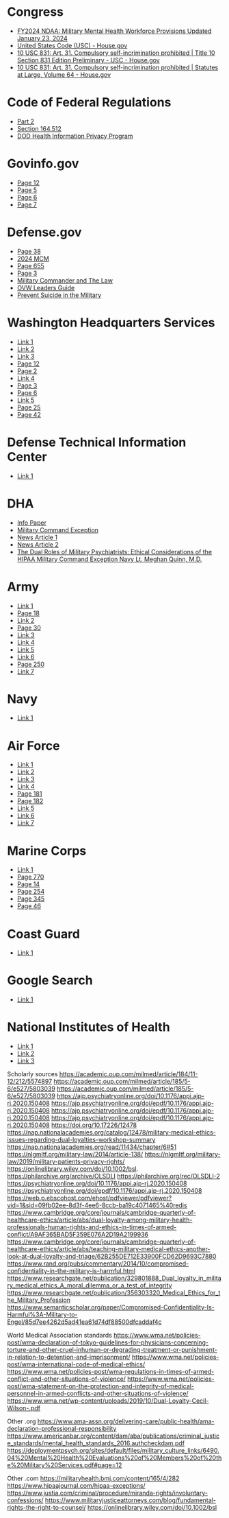 # Congress

 - [FY2024 NDAA: Military Mental Health Workforce Provisions Updated January 23, 2024](https://crsreports.congress.gov/product/pdf/IN/IN12268)
 - [United States Code (USC) - House.gov](https://uscode.house.gov/)
 - [10 USC 831: Art. 31. Compulsory self-incrimination prohibited | Title 10 Section 831 Edition Preliminary - USC - House.gov](https://uscode.house.gov/view.xhtml?req=\(title:10%20section:831%20edition:prelim\)%20OR%20\(granuleid:USC-prelim-title10-section831\)&f=treesort&edition=prelim&num=0&jumpTo=true)
 - [10 USC 831: Art. 31. Compulsory self-incrimination prohibited | Statutes at Large, Volume 64 - House.gov](https://uscode.house.gov/statviewer.htm?volume=64&page=118)


# Code of Federal Regulations

- [Part 2](https://www.ecfr.gov/current/title-42/chapter-I/subchapter-A/part-2)
- [Section 164.512](https://www.ecfr.gov/current/title-45/subtitle-A/subchapter-C/part-164/subpart-E/section-164.512)
- [DOD Health Information Privacy Program](https://www.federalregister.gov/documents/2003/04/09/03-8624/dod-health-information-privacy-program)

# Govinfo.gov

- [Page 12](https://www.govinfo.gov/content/pkg/CFR-2022-title42-vol1/pdf/CFR-2022-title42-vol1-part2.pdf#page=12)
- [Page 5](https://www.govinfo.gov/content/pkg/CFR-2022-title42-vol1/pdf/CFR-2022-title42-vol1-part2.pdf#page=5)
- [Page 6](https://www.govinfo.gov/content/pkg/CFR-2022-title42-vol1/pdf/CFR-2022-title42-vol1-part2.pdf#page=6)
- [Page 7](https://www.govinfo.gov/content/pkg/CFR-2022-title42-vol1/pdf/CFR-2022-title42-vol1-part2.pdf#page=7)

# Defense.gov

- [Page 38](https://jsc.defense.gov/Portals/99/Documents/MREsRemoved412e.pdf#page=38)
- [2024 MCM](https://jsc.defense.gov/Portals/99/2024%20MCM%20files/MCM%20(2024%20ed)%20(2024_01_02).pdf?ver=6Sk4QFffDE45HeNjOd7KpQ%3d%3d)
- [Page 655](https://jsc.defense.gov/Portals/99/2024%20MCM%20files/MCM%20(2024%20ed)%20(2024_01_02).pdf?ver=6Sk4QFffDE45HeNjOd7KpQ%3d%3d#page=655)
- [Page 3](https://jsc.defense.gov/Portals/99/Documents/MREsRemoved412e.pdf#page=3)
- [Military Commander and The Law](https://media.defense.gov/2019/Apr/11/2002115350/-1/-1/0/B_0159_JAG_MILITARY_COMMANDER_AND_THE_LAW_.PDFf)
- [OVW Leaders Guide](https://media.defense.gov/2023/Feb/01/2003154024/-1/-1/0/OVW%20Leaders%20Guide-2022-victor.PDF)
- [Prevent Suicide in the Military](https://media.defense.gov/2023/Sep/28/2003310249/-1/-1/1/NEW-DOD-ACTIONS-TO-PREVENT-SUICIDE-IN-THE-MILITARY.PDF#page=2)


# Washington Headquarters Services

- [Link 1](https://www.esd.whs.mil/Portals/54/Documents/DD/issuances/dodd/649002Ep.pdf?ver=2019-04-08-104448-613)
- [Link 2](https://www.esd.whs.mil/Portals/54/Documents/DD/issuances/dodi/602513p.pdf)
- [Link 3](https://www.esd.whs.mil/Portals/54/Documents/DD/issuances/dodi/602518p.pdf?ver=2019-03-13-125803-017)
- [Page 12](https://www.esd.whs.mil/Portals/54/Documents/DD/issuances/dodi/649004p.pdf#page=12)
- [Page 2](https://www.esd.whs.mil/Portals/54/Documents/DD/issuances/dodi/649004p.pdf#page=2)
- [Link 4](https://www.esd.whs.mil/Portals/54/Documents/DD/issuances/dodi/649008p.pdf)
- [Page 3](https://www.esd.whs.mil/Portals/54/Documents/DD/issuances/dodi/649008p.pdf#page=3)
- [Page 6](https://www.esd.whs.mil/Portals/54/Documents/DD/issuances/dodi/649008p.pdf#page=6)
- [Link 5](https://www.esd.whs.mil/Portals/54/Documents/DD/issuances/dodm/602518m.pdf?ver=2019-03-13-123513-717)
- [Page 25](https://www.esd.whs.mil/Portals/54/Documents/DD/issuances/dodm/602518m.pdf?ver=2019-03-13-123513-717#page=25)
- [Page 42](https://www.esd.whs.mil/Portals/54/Documents/DD/issuances/dodm/602518m.pdf?ver=2019-03-13-123513-717#page=42)

# Defense Technical Information Center

- [Link 1](https://apps.dtic.mil/sti/tr/pdf/ADA384974.pdf#page=258)

# DHA

- [Info Paper](https://health.mil/Reference-Center/Fact-Sheets/2022/01/05/Info-Paper-Military-Command-Exception-and-Disclosing-PHI-of-Armed-Forces-Personnel)
- [Military Command Exception](https://www.health.mil/Military-Health-Topics/Privacy-and-Civil-Liberties/HIPAA-Compliance-within-the-MHS/Military-Command-Exception)
- [News Article 1](https://www.health.mil/News/Dvids-Articles/2023/05/31/news445861)
- [News Article 2](https://www.health.mil/News/Dvids-Articles/2023/12/04/news458878)
- [The Dual Roles of Military Psychiatrists: Ethical Considerations
of the HIPAA Military Command Exception
Navy Lt. Meghan Quinn, M.D.](https://www.dhaj7-cepo.com/sites/default/files/course/2022-12/S01%20Presentation.pdf)

# Army

- [Link 1](https://armypubs.army.mil/epubs/DR_pubs/DR_a/ARN31271-AR_27-10-001-WEB-2.pdf)
- [Page 18](https://armypubs.army.mil/epubs/DR_pubs/DR_a/ARN39302-AR_195-2-001-WEB-3.pdf#page=18)
- [Link 2](https://armypubs.army.mil/epubs/DR_pubs/DR_a/pdf/web/ARN21189_P27_9_FINAL.pdf)
- [Page 30](https://armypubs.army.mil/epubs/DR_pubs/DR_a/pdf/web/r15_6.pdf#page=30)
- [Link 3](https://armypubs.army.mil/epubs/DR_pubs/DR_a/pdf/web/r40_66.pdf)
- [Link 4](https://home.army.mil/bliss/about/news/military-command-exception-health-insurance-portability-and-accountability-act)
- [Link 5](https://www.jagcnet.army.mil/EBB/)
- [Link 6](https://www.jagcnet.army.mil/Sites/jagc.nsf/EE26CE7A9678A67A85257E1300563559/$File/CommandersLegalHandbook.pdf)
- [Page 250](https://www.jagcnet.army.mil/Sites/jagc.nsf/EE26CE7A9678A67A85257E1300563559/$File/CommandersLegalHandbook.pdf#page=250)
- [Link 7](https://www.jagcnet.army.mil/sites/trialjudiciary.nsf/homeContent.xsp?open&documentId=900756AC675854ED8525804400729CBB)

# Navy

- [Link 1](https://www.med.navy.mil/Navy-and-Marine-Corps-Force-Health-Protection-Command/Population-Health/Health-Promotion-and-Wellness/LGuide-Index/Command-Evaluations/)

# Air Force

- [Link 1](https://www.afjag.af.mil/Library/HQ-JAA/OpJAGAFs-2010-2019/)
- [Link 2](https://www.afjag.af.mil/LinkClick.aspx?fileticket=QxTvr3M8q88%3d&portalid=77)
- [Link 3](https://www.afjag.af.mil/News/Article-Display/Article/443193/senior-leaders-get-a-refresher-on-military-law/)
- [Link 4](https://www.afjag.af.mil/Portals/77/documents/AFJAGS/MCL_OSTC_r.pdf)
- [Page 181](https://www.afjag.af.mil/Portals/77/documents/Publications/MCL23WEB_r.pdf?ver=Lm612nGt4LBN_j4B77k2rA%3d%3d#page=181)
- [Page 182](https://www.afjag.af.mil/Portals/77/documents/Publications/MCL23WEB_r.pdf?ver=Lm612nGt4LBN_j4B77k2rA%3d%3d#page=182)
- [Link 5](https://www.barksdale.af.mil/Units/Fact-Sheets/Display/Article/320201/adc-article-31-rights/)
- [Link 6](https://www.jba.af.mil/Portals/38/documents/Units/Legal-Office/ADC/Mental%20Health%20Eval-2020.pdf?ver=qPDijTkUEcV9bpdN1Q-l9Q%3D%3D&timestamp=1604609153020#page=3)
- [Link 7](https://www.ramstein.af.mil/News/Commentaries/Display/Article/305718/silence-is-golden-article-31-rights-explained/)

# Marine Corps

- [Link 1](https://www.marines.mil/News/Messages/Messages-Display/Article/3529205/self-initiated-referral-process-for-mental-health-evaluations-of-marines-the-br/)
- [Page 770](https://www.mcieast.marines.mil/Portals/33/Documents/EJC/Other%20Important%20Docs/Military_Judges_Benchbook_(Jul_03)(with_updates_through_Feb_08).pdf#page=770)
- [Page 14](https://www.newriver.marines.mil/Portals/17/Documents/HANDBOOK%20FOR%20MILITARY%20JUSTICE%20AND%20CIVIL%20LAW%20-%20NJS%202006.pdf#page=14)
- [Page 254](https://www.newriver.marines.mil/Portals/17/Documents/HANDBOOK%20FOR%20MILITARY%20JUSTICE%20AND%20CIVIL%20LAW%20-%20NJS%202006.pdf#page=254)
- [Page 345](https://www.newriver.marines.mil/Portals/17/Documents/HANDBOOK%20FOR%20MILITARY%20JUSTICE%20AND%20CIVIL%20LAW%20-%20NJS%202006.pdf#page=345)
- [Page 46](https://www.trngcmd.marines.mil/Portals/207/Docs/eoa/jagmaninveshandbook.pdf#page=46)

# Coast Guard

- [Link 1](https://www.dcms.uscg.mil/Our-Organization/Assistant-Commandant-for-Human-Resources-CG-1/Health-Safety-and-Work-Life-CG-11/Office-of-Health-Services-CG-112/Operational-Medicine-and-Quality-Improvement-Division/HIPAA-and-Health-Information-Privacy/)

# Google Search

- [Link 1](https://www.google.com/search?q=%22mental+health%22+AND+%22custodial%22+AND+%22military%22+AND+%22miranda%22+OR+%22article+31%22+&sca_esv=601425548&sxsrf=ACQVn09_KA0opBbNPY7v3jxcaKYB_Bsmew%3A1706198280117&ei=CIWyZdu9BoyhptQP9q6vkAM&ved=0ahUKEwjb4Zvz8_iDAxWMkIkEHXbXCzIQ4dUDCBA&uact=5&oq=%22mental+health%22+AND+%22custodial%22+AND+%22military%22+AND+%22miranda%22+OR+%22article+31%22+&gs_lp=Egxnd3Mtd2l6LXNlcnAiTSJtZW50YWwgaGVhbHRoIiBBTkQgImN1c3RvZGlhbCIgQU5EICJtaWxpdGFyeSIgQU5EICJtaXJhbmRhIiBPUiAiYXJ0aWNsZSAzMSIgSNJEUABYt0BwAHgBkAEAmAGxAqABgBeqAQgwLjE5LjAuMbgBA8gBAPgBAcICBRAhGKABwgIFECEYqwLCAggQABiABBiiBOIDBBgAIEE&sclient=gws-wiz-serp)

# National Institutes of Health

- [Link 1](https://pubmed.ncbi.nlm.nih.gov/17066764/)
- [Link 2](https://pubmed.ncbi.nlm.nih.gov/30573701/)
- [Link 3](https://pubmed.ncbi.nlm.nih.gov/30904832/)





Scholarly sources
https://academic.oup.com/milmed/article/184/11-12/212/5574897
https://academic.oup.com/milmed/article/185/5-6/e527/5803039
https://academic.oup.com/milmed/article/185/5-6/e527/5803039
https://ajp.psychiatryonline.org/doi/10.1176/appi.ajp-rj.2020.150408
https://ajp.psychiatryonline.org/doi/epdf/10.1176/appi.ajp-rj.2020.150408
https://ajp.psychiatryonline.org/doi/epdf/10.1176/appi.ajp-rj.2020.150408
https://ajp.psychiatryonline.org/doi/epdf/10.1176/appi.ajp-rj.2020.150408
https://doi.org/10.17226/12478
https://nap.nationalacademies.org/catalog/12478/military-medical-ethics-issues-regarding-dual-loyalties-workshop-summary
https://nap.nationalacademies.org/read/11434/chapter/6#51
https://nlgmltf.org/military-law/2014/article-138/
https://nlgmltf.org/military-law/2019/military-patients-privacy-rights/
https://onlinelibrary.wiley.com/doi/10.1002/bsl.
https://philarchive.org/archive/OLSDLI
https://philarchive.org/rec/OLSDLI-2
https://psychiatryonline.org/doi/10.1176/appi.ajp-rj.2020.150408
https://psychiatryonline.org/doi/epdf/10.1176/appi.ajp-rj.2020.150408
https://web.p.ebscohost.com/ehost/pdfviewer/pdfviewer?vid=1&sid=09fb02ee-8d3f-4ee6-8ccb-ba19c4071465%40redis
https://www.cambridge.org/core/journals/cambridge-quarterly-of-healthcare-ethics/article/abs/dual-loyalty-among-military-health-professionals-human-rights-and-ethics-in-times-of-armed-conflict/A9AF365BAD5F359E076A2D19A2199936
https://www.cambridge.org/core/journals/cambridge-quarterly-of-healthcare-ethics/article/abs/teaching-military-medical-ethics-another-look-at-dual-loyalty-and-triage/62B255DE712E33900FCD62D9693C7880
https://www.rand.org/pubs/commentary/2014/10/compromised-confidentiality-in-the-military-is-harmful.html
https://www.researchgate.net/publication/329801888_Dual_loyalty_in_military_medical_ethics_A_moral_dilemma_or_a_test_of_integrity
https://www.researchgate.net/publication/356303320_Medical_Ethics_for_the_Military_Profession
https://www.semanticscholar.org/paper/Compromised-Confidentiality-Is-Harmful%3A-Military-to-Engel/85d7ee4262d5ad41ea61d74df88500dfcaddaf4c

World Medical Association standards
https://www.wma.net/policies-post/wma-declaration-of-tokyo-guidelines-for-physicians-concerning-torture-and-other-cruel-inhuman-or-degrading-treatment-or-punishment-in-relation-to-detention-and-imprisonment/
https://www.wma.net/policies-post/wma-international-code-of-medical-ethics/
https://www.wma.net/policies-post/wma-regulations-in-times-of-armed-conflict-and-other-situations-of-violence/
https://www.wma.net/policies-post/wma-statement-on-the-protection-and-integrity-of-medical-personnel-in-armed-conflicts-and-other-situations-of-violence/
https://www.wma.net/wp-content/uploads/2019/10/Dual-Loyalty-Cecil-Wilson-.pdf

Other .org
https://www.ama-assn.org/delivering-care/public-health/ama-declaration-professional-responsibility
https://www.americanbar.org/content/dam/aba/publications/criminal_justice_standards/mental_health_standards_2016.authcheckdam.pdf
https://deploymentpsych.org/sites/default/files/military_culture_links/6490.04%20Mental%20Health%20Evaluations%20of%20Members%20of%20the%20Military%20Services.pdf#page=12

Other .com
https://militaryhealth.bmj.com/content/165/4/282
https://www.hipaajournal.com/hipaa-exceptions/
https://www.justia.com/criminal/procedure/miranda-rights/involuntary-confessions/
https://www.militaryjusticeattorneys.com/blog/fundamental-rights-the-right-to-counsel/
https://onlinelibrary.wiley.com/doi/10.1002/bsl

